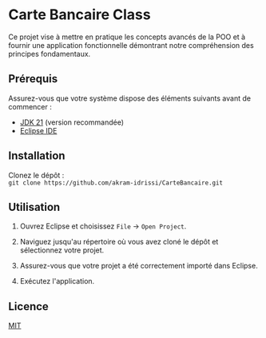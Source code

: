 # Carte Bancaire Class
Ce projet vise à mettre en pratique les concepts avancés de la POO et à fournir une application fonctionnelle démontrant notre compréhension des principes fondamentaux.


## Prérequis

Assurez-vous que votre système dispose des éléments suivants avant de commencer :

- [JDK 21](https://www.oracle.com/java/technologies/downloads/#jdk21-windows) (version recommandée)
- [Eclipse IDE](https://www.eclipse.org/downloads/)

## Installation

Clonez le dépôt :  
    ```
        git clone https://github.com/akram-idrissi/CarteBancaire.git
    ```

## Utilisation

1. Ouvrez Eclipse et choisissez `File` -> `Open Project`.

2. Naviguez jusqu'au répertoire où vous avez cloné le dépôt et sélectionnez votre projet.

3. Assurez-vous que votre projet a été correctement importé dans Eclipse.

4. Exécutez l'application.

## Licence

[MIT](LICENSE)
